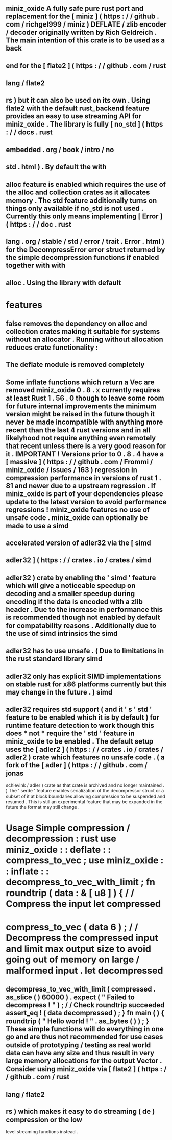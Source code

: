 #
miniz_oxide
A
fully
safe
pure
rust
port
and
replacement
for
the
[
miniz
]
(
https
:
/
/
github
.
com
/
richgel999
/
miniz
)
DEFLATE
/
zlib
encoder
/
decoder
originally
written
by
Rich
Geldreich
.
The
main
intention
of
this
crate
is
to
be
used
as
a
back
-
end
for
the
[
flate2
]
(
https
:
/
/
github
.
com
/
rust
-
lang
/
flate2
-
rs
)
but
it
can
also
be
used
on
its
own
.
Using
flate2
with
the
default
rust_backend
feature
provides
an
easy
to
use
streaming
API
for
miniz_oxide
.
The
library
is
fully
[
no_std
]
(
https
:
/
/
docs
.
rust
-
embedded
.
org
/
book
/
intro
/
no
-
std
.
html
)
.
By
default
the
with
-
alloc
feature
is
enabled
which
requires
the
use
of
the
alloc
and
collection
crates
as
it
allocates
memory
.
The
std
feature
additionally
turns
on
things
only
available
if
no_std
is
not
used
.
Currently
this
only
means
implementing
[
Error
]
(
https
:
/
/
doc
.
rust
-
lang
.
org
/
stable
/
std
/
error
/
trait
.
Error
.
html
)
for
the
DecompressError
error
struct
returned
by
the
simple
decompression
functions
if
enabled
together
with
with
-
alloc
.
Using
the
library
with
default
-
features
=
false
removes
the
dependency
on
alloc
and
collection
crates
making
it
suitable
for
systems
without
an
allocator
.
Running
without
allocation
reduces
crate
functionality
:
-
The
deflate
module
is
removed
completely
-
Some
inflate
functions
which
return
a
Vec
are
removed
miniz_oxide
0
.
8
.
x
currently
requires
at
least
Rust
1
.
56
.
0
though
to
leave
some
room
for
future
internal
improvements
the
minimum
version
might
be
raised
in
the
future
though
it
never
be
made
incompatible
with
anything
more
recent
than
the
last
4
rust
versions
and
in
all
likelyhood
not
require
anything
even
remotely
that
recent
unless
there
is
a
very
good
reason
for
it
.
IMPORTANT
!
Versions
prior
to
0
.
8
.
4
have
a
[
massive
]
(
https
:
/
/
github
.
com
/
Frommi
/
miniz_oxide
/
issues
/
163
)
regression
in
compression
performance
in
versions
of
rust
1
.
81
and
newer
due
to
a
upstream
regression
.
If
miniz_oxide
is
part
of
your
dependencies
please
update
to
the
latest
version
to
avoid
performance
regressions
!
miniz_oxide
features
no
use
of
unsafe
code
.
miniz_oxide
can
optionally
be
made
to
use
a
simd
-
accelerated
version
of
adler32
via
the
[
simd
-
adler32
]
(
https
:
/
/
crates
.
io
/
crates
/
simd
-
adler32
)
crate
by
enabling
the
'
simd
'
feature
which
will
give
a
noticeable
speedup
on
decoding
and
a
smaller
speedup
during
encoding
if
the
data
is
encoded
with
a
zlib
header
.
Due
to
the
increase
in
performance
this
is
recommended
though
not
enabled
by
default
for
compatability
reasons
.
Additionally
due
to
the
use
of
simd
intrinsics
the
simd
-
adler32
has
to
use
unsafe
.
(
Due
to
limitations
in
the
rust
standard
library
simd
-
adler32
only
has
explicit
SIMD
implementations
on
stable
rust
for
x86
platforms
currently
but
this
may
change
in
the
future
.
)
simd
-
adler32
requires
std
support
(
and
it
'
s
'
std
'
feature
to
be
enabled
which
it
is
by
default
)
for
runtime
feature
detection
to
work
though
this
does
*
not
*
require
the
'
std
'
feature
in
miniz_oxide
to
be
enabled
.
The
default
setup
uses
the
[
adler2
]
(
https
:
/
/
crates
.
io
/
crates
/
adler2
)
crate
which
features
no
unsafe
code
.
(
a
fork
of
the
[
adler
]
(
https
:
/
/
github
.
com
/
jonas
-
schievink
/
adler
)
crate
as
that
crate
is
archived
and
no
longer
maintained
.
)
The
'
serde
'
feature
enables
serialization
of
the
decompressor
struct
or
a
subset
of
it
at
block
boundaries
allowing
compression
to
be
suspended
and
resumed
.
This
is
still
an
experimental
feature
that
may
be
expanded
in
the
future
the
format
may
still
change
.
#
#
Usage
Simple
compression
/
decompression
:
rust
use
miniz_oxide
:
:
deflate
:
:
compress_to_vec
;
use
miniz_oxide
:
:
inflate
:
:
decompress_to_vec_with_limit
;
fn
roundtrip
(
data
:
&
[
u8
]
)
{
/
/
Compress
the
input
let
compressed
=
compress_to_vec
(
data
6
)
;
/
/
Decompress
the
compressed
input
and
limit
max
output
size
to
avoid
going
out
of
memory
on
large
/
malformed
input
.
let
decompressed
=
decompress_to_vec_with_limit
(
compressed
.
as_slice
(
)
60000
)
.
expect
(
"
Failed
to
decompress
!
"
)
;
/
/
Check
roundtrip
succeeded
assert_eq
!
(
data
decompressed
)
;
}
fn
main
(
)
{
roundtrip
(
"
Hello
world
!
"
.
as_bytes
(
)
)
;
}
These
simple
functions
will
do
everything
in
one
go
and
are
thus
not
recommended
for
use
cases
outside
of
prototyping
/
testing
as
real
world
data
can
have
any
size
and
thus
result
in
very
large
memory
allocations
for
the
output
Vector
.
Consider
using
miniz_oxide
via
[
flate2
]
(
https
:
/
/
github
.
com
/
rust
-
lang
/
flate2
-
rs
)
which
makes
it
easy
to
do
streaming
(
de
)
compression
or
the
low
-
level
streaming
functions
instead
.
